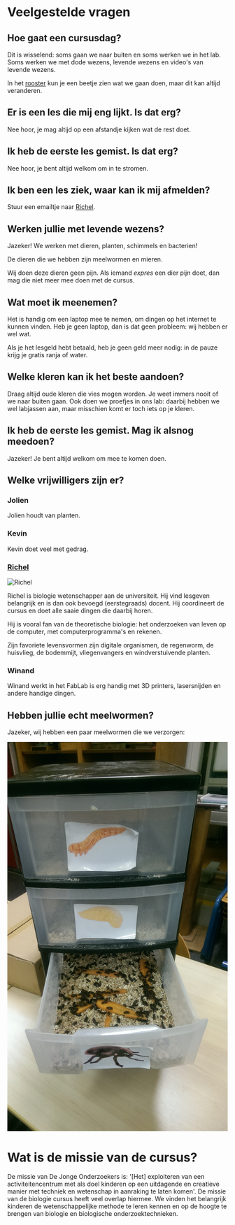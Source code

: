 # Veelgestelde vragen

## Hoe gaat een cursusdag?

Dit is wisselend: soms gaan we naar buiten en soms werken we in het lab.
Soms werken we met dode wezens, levende wezens en video's van levende wezens.

In het [rooster](Rooster.md) kun je een beetje zien wat we gaan doen,
maar dit kan altijd veranderen.

## Er is een les die mij eng lijkt. Is dat erg?

Nee hoor, je mag altijd op een afstandje kijken wat de rest doet.

## Ik heb de eerste les gemist. Is dat erg?

Nee hoor, je bent altijd welkom om in te stromen.

## Ik ben een les ziek, waar kan ik mij afmelden?

Stuur een emailtje naar [Richel](http://www.richelbilderbeek/Email.png).

## Werken jullie met levende wezens?

Jazeker! We werken met dieren, planten, schimmels en bacterien!

De dieren die we hebben zijn meelwormen en mieren.

Wij doen deze dieren geen pijn. Als iemand *expres*
een dier pijn doet, dan mag die niet meer mee doen met de cursus.

## Wat moet ik meenemen?

Het is handig om een laptop mee te nemen, om dingen op het internet te kunnen
vinden. Heb je geen laptop, dan is dat geen probleem: wij hebben er wel wat.

Als je het lesgeld hebt betaald, heb je geen geld meer nodig: in de pauze krijg je gratis ranja of water.

## Welke kleren kan ik het beste aandoen?

Draag altijd oude kleren die vies mogen worden.
Je weet immers nooit of we naar buiten gaan.
Ook doen we proefjes in ons lab: daarbij hebben we
wel labjassen aan, maar misschien komt er toch iets op je kleren.

## Ik heb de eerste les gemist. Mag ik alsnog meedoen?

Jazeker! Je bent altijd welkom om mee te komen doen.

## Welke vrijwilligers zijn er?

### Jolien

Jolien houdt van planten.

### Kevin

Kevin doet veel met gedrag.

### [Richel](https://github.com/richelbilderbeek)

![Richel](Images/Richel.png)

Richel is biologie wetenschapper aan de universiteit. Hij vind lesgeven belangrijk 
en is dan ook bevoegd (eerstegraads) docent.
Hij coordineert de cursus en doet alle saaie dingen die daarbij horen.

Hij is vooral fan van de theoretische biologie:
het onderzoeken van leven op de computer,
met computerprogramma's en rekenen.

Zijn favoriete levensvormen zijn digitale organismen,
de regenworm, de huisvlieg, de bodemmijt, vliegenvangers
en windverstuivende planten.  

### Winand

Winand werkt in het FabLab is erg handig met 3D printers, lasersnijden en andere handige dingen.

## Hebben jullie echt meelwormen?

Jazeker, wij hebben een paar meelwormen die we verzorgen:

![Meelwormen](Meelwormen.jpg)

# Wat is de missie van de cursus?

De missie van De Jonge Onderzoekers is: '[Het] exploiteren van een activiteitencentrum met als doel kinderen op een uitdagende en creatieve manier met techniek en wetenschap in aanraking te laten komen'. De missie van de biologie cursus heeft veel overlap hiermee. We vinden het belangrijk kinderen de wetenschappelijke methode te leren kennen en op de hoogte te brengen van biologie en biologische onderzoektechnieken.
